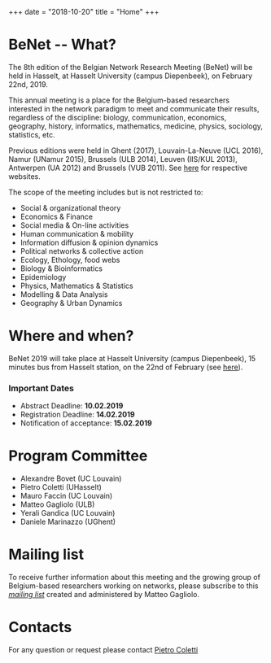 +++
date = "2018-10-20"
title = "Home"
+++

# BeNet -- What?

The 8th edition of the Belgian Network Research Meeting (BeNet) will be held in Hasselt, at Hasselt University (campus Diepenbeek), on February 22nd, 2019.

This annual meeting is a place for the Belgium-based researchers
interested in the network paradigm to meet and communicate their
results, regardless of the discipline:
biology,
communication,
economics,
geography,
history,
informatics,
mathematics,
medicine,
physics,
sociology,
statistics,
etc.

Previous editions were held in Ghent (2017), Louvain-La-Neuve (UCL 2016), Namur (UNamur 2015), Brussels (ULB 2014),
Leuven (IIS/KUL 2013), Antwerpen (UA 2012) and Brussels (VUB 2011).
See [here](https://be-net.github.io)
for respective websites.

The scope of the meeting includes but is not restricted to:

- Social & organizational theory
- Economics & Finance
- Social media & On-line activities
- Human communication & mobility
- Information diffusion & opinion dynamics
- Political networks & collective action
- Ecology, Ethology, food webs
- Biology & Bioinformatics
- Epidemiology
- Physics, Mathematics & Statistics
- Modelling & Data Analysis
- Geography & Urban Dynamics



# Where and when?

BeNet 2019 will take place at Hasselt University (campus Diepenbeek), 15 minutes bus from Hasselt station, on the 22nd of February (see [here](location-and-contact)).


### Important Dates

- Abstract Deadline: **10.02.2019**
- Registration Deadline: **14.02.2019**
- Notification of acceptance: **15.02.2019**


<!-- See [here](registration) for a more complete information on how to apply and
register for this event. -->

# Program Committee

- Alexandre Bovet (UC Louvain)
- Pietro Coletti (UHasselt)
- Mauro Faccin (UC Louvain)
- Matteo Gagliolo (ULB)
- Yerali Gandica (UC Louvain)
- Daniele Marinazzo (UGhent)

	


# Mailing list

To receive further information about this meeting and the growing group of
Belgium-based researchers working on networks, please subscribe to this
*[mailing list](http://listserv.vub.ac.be/mailman/listinfo/benet)*
created and administered by Matteo Gagliolo.

# Contacts
 
For any question or request please contact
[Pietro Coletti](<mailto:pietro.coletti@uhasselt.be>) 
